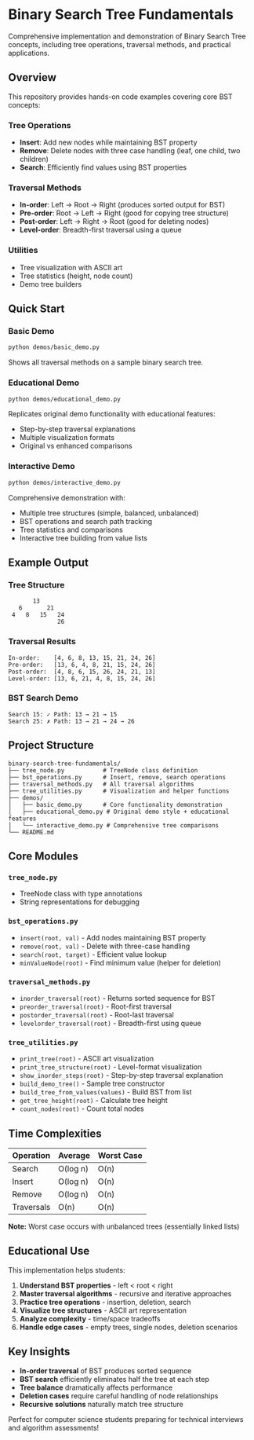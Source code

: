 # Binary Search Tree Fundamentals

Comprehensive implementation and demonstration of Binary Search Tree concepts, including tree operations, traversal methods, and practical applications.

## Overview

This repository provides hands-on code examples covering core BST concepts:

### Tree Operations
- **Insert**: Add new nodes while maintaining BST property
- **Remove**: Delete nodes with three case handling (leaf, one child, two children)
- **Search**: Efficiently find values using BST properties

### Traversal Methods
- **In-order**: Left → Root → Right (produces sorted output for BST)
- **Pre-order**: Root → Left → Right (good for copying tree structure)
- **Post-order**: Left → Right → Root (good for deleting nodes)
- **Level-order**: Breadth-first traversal using a queue

### Utilities
- Tree visualization with ASCII art
- Tree statistics (height, node count)
- Demo tree builders

## Quick Start

### Basic Demo
```bash
python demos/basic_demo.py
```
Shows all traversal methods on a sample binary search tree.

### Educational Demo
```bash
python demos/educational_demo.py
```
Replicates original demo functionality with educational features:
- Step-by-step traversal explanations
- Multiple visualization formats
- Original vs enhanced comparisons

### Interactive Demo
```bash
python demos/interactive_demo.py
```
Comprehensive demonstration with:
- Multiple tree structures (simple, balanced, unbalanced)
- BST operations and search path tracking
- Tree statistics and comparisons
- Interactive tree building from value lists

## Example Output

### Tree Structure
```
       13
   6       21
 4   8   15   24
              26
```

### Traversal Results
```
In-order:    [4, 6, 8, 13, 15, 21, 24, 26]
Pre-order:   [13, 6, 4, 8, 21, 15, 24, 26]
Post-order:  [4, 8, 6, 15, 26, 24, 21, 13]
Level-order: [13, 6, 21, 4, 8, 15, 24, 26]
```

### BST Search Demo
```
Search 15: ✓ Path: 13 → 21 → 15
Search 25: ✗ Path: 13 → 21 → 24 → 26
```

## Project Structure

```
binary-search-tree-fundamentals/
├── tree_node.py           # TreeNode class definition
├── bst_operations.py      # Insert, remove, search operations
├── traversal_methods.py   # All traversal algorithms
├── tree_utilities.py      # Visualization and helper functions
├── demos/
│   ├── basic_demo.py      # Core functionality demonstration
│   ├── educational_demo.py # Original demo style + educational features
│   └── interactive_demo.py # Comprehensive tree comparisons
└── README.md
```

## Core Modules

### `tree_node.py`
- TreeNode class with type annotations
- String representations for debugging

### `bst_operations.py`
- `insert(root, val)` - Add nodes maintaining BST property
- `remove(root, val)` - Delete with three-case handling
- `search(root, target)` - Efficient value lookup
- `minValueNode(root)` - Find minimum value (helper for deletion)

### `traversal_methods.py`
- `inorder_traversal(root)` - Returns sorted sequence for BST
- `preorder_traversal(root)` - Root-first traversal
- `postorder_traversal(root)` - Root-last traversal
- `levelorder_traversal(root)` - Breadth-first using queue

### `tree_utilities.py`
- `print_tree(root)` - ASCII art visualization
- `print_tree_structure(root)` - Level-format visualization
- `show_inorder_steps(root)` - Step-by-step traversal explanation
- `build_demo_tree()` - Sample tree constructor
- `build_tree_from_values(values)` - Build BST from list
- `get_tree_height(root)` - Calculate tree height
- `count_nodes(root)` - Count total nodes

## Time Complexities

| Operation | Average | Worst Case |
|-----------|---------|------------|
| Search    | O(log n) | O(n) |
| Insert    | O(log n) | O(n) |
| Remove    | O(log n) | O(n) |
| Traversals| O(n)     | O(n) |

**Note:** Worst case occurs with unbalanced trees (essentially linked lists)

## Educational Use

This implementation helps students:
1. **Understand BST properties** - left < root < right
2. **Master traversal algorithms** - recursive and iterative approaches
3. **Practice tree operations** - insertion, deletion, search
4. **Visualize tree structures** - ASCII art representation
5. **Analyze complexity** - time/space tradeoffs
6. **Handle edge cases** - empty trees, single nodes, deletion scenarios

## Key Insights

- **In-order traversal** of BST produces sorted sequence
- **BST search** efficiently eliminates half the tree at each step
- **Tree balance** dramatically affects performance
- **Deletion cases** require careful handling of node relationships
- **Recursive solutions** naturally match tree structure

Perfect for computer science students preparing for technical interviews and algorithm assessments!
